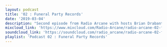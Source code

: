```yaml
---
layout: podcast
title: '02 : Funeral Party Records'
date: '2019-03-04'
description: "Second episode from Radio Arcane with hosts Brian Drabant, Motuvius Rex, Gothic Bastard and Sorrow Vomit : Featuring interview with Brian Cole of Funeral Party Records as well as music from the Funeral Party music vault and a few unreleased tracks : Specialty segment 'Deep Cuts' with Sorrow Vomit with more Funeral Party selections : And quite a bit of awkward banter between the hosts to keep them from weeping and moaning their mortal gloom. Recorded and produced at the non-profit Art Sanctuary in Louisville, KY, Radio Arcane is a collective of Dark Music Specialists that host events, live music and dark arts entertainment.\r\n\nTo purchase tracks from Funeral Party on their website or through Bandcamp:\n\n<a href=\"https://www.funeralparty.com\" target=\"_blank\">https://www.funeralparty.com</a>\n\n<a href=\"https://funeralparty.bandcamp.com\" target=\"_blank\">https://funeralparty.bandcamp.com</a>"
mixcloud_link: 'https://www.mixcloud.com/Radio-Arcane/radio-arcane-02-funeral-party-records/'
soundcloud_link: 'https://soundcloud.com/radio_arcane/radio-arcane-02-funeral-party-records'
playlist: 'Podcast 02 : Funeral Party Records'
---
```

